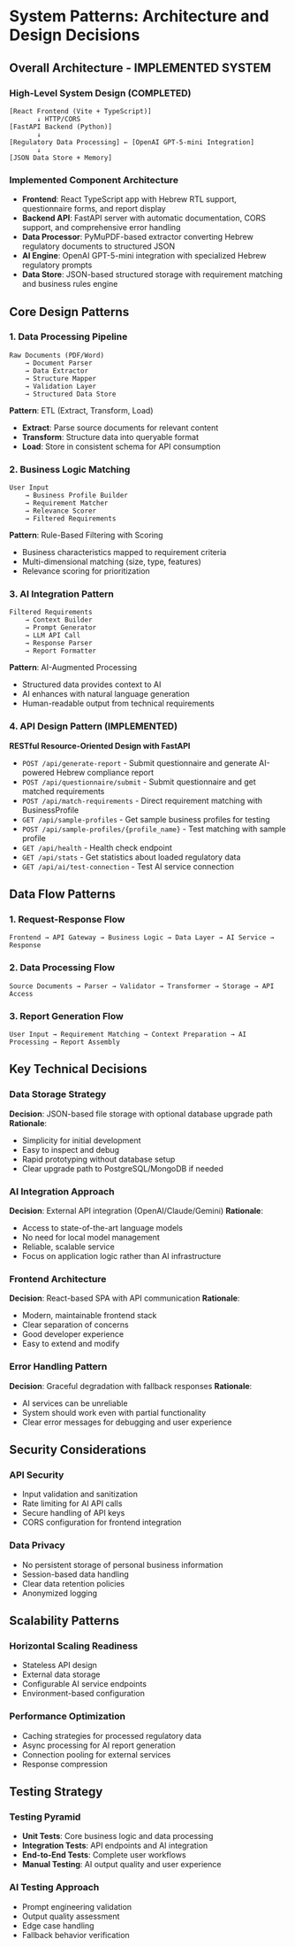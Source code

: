 # System Patterns: Architecture and Design Decisions

## Overall Architecture - IMPLEMENTED SYSTEM

### High-Level System Design (COMPLETED)
```
[React Frontend (Vite + TypeScript)]
       ↓ HTTP/CORS
[FastAPI Backend (Python)]
       ↓
[Regulatory Data Processing] ← [OpenAI GPT-5-mini Integration]
       ↓
[JSON Data Store + Memory]
```

### Implemented Component Architecture
- **Frontend**: React TypeScript app with Hebrew RTL support, questionnaire forms, and report display
- **Backend API**: FastAPI server with automatic documentation, CORS support, and comprehensive error handling
- **Data Processor**: PyMuPDF-based extractor converting Hebrew regulatory documents to structured JSON
- **AI Engine**: OpenAI GPT-5-mini integration with specialized Hebrew regulatory prompts
- **Data Store**: JSON-based structured storage with requirement matching and business rules engine

## Core Design Patterns

### 1. Data Processing Pipeline
```
Raw Documents (PDF/Word) 
    → Document Parser 
    → Data Extractor 
    → Structure Mapper 
    → Validation Layer 
    → Structured Data Store
```

**Pattern**: ETL (Extract, Transform, Load)
- **Extract**: Parse source documents for relevant content
- **Transform**: Structure data into queryable format
- **Load**: Store in consistent schema for API consumption

### 2. Business Logic Matching
```
User Input 
    → Business Profile Builder 
    → Requirement Matcher 
    → Relevance Scorer 
    → Filtered Requirements
```

**Pattern**: Rule-Based Filtering with Scoring
- Business characteristics mapped to requirement criteria
- Multi-dimensional matching (size, type, features)
- Relevance scoring for prioritization

### 3. AI Integration Pattern
```
Filtered Requirements 
    → Context Builder 
    → Prompt Generator 
    → LLM API Call 
    → Response Parser 
    → Report Formatter
```

**Pattern**: AI-Augmented Processing
- Structured data provides context to AI
- AI enhances with natural language generation
- Human-readable output from technical requirements

### 4. API Design Pattern (IMPLEMENTED)
**RESTful Resource-Oriented Design with FastAPI**
- `POST /api/generate-report` - Submit questionnaire and generate AI-powered Hebrew compliance report
- `POST /api/questionnaire/submit` - Submit questionnaire and get matched requirements
- `POST /api/match-requirements` - Direct requirement matching with BusinessProfile
- `GET /api/sample-profiles` - Get sample business profiles for testing
- `POST /api/sample-profiles/{profile_name}` - Test matching with sample profile
- `GET /api/health` - Health check endpoint
- `GET /api/stats` - Get statistics about loaded regulatory data
- `GET /api/ai/test-connection` - Test AI service connection

## Data Flow Patterns

### 1. Request-Response Flow
```
Frontend → API Gateway → Business Logic → Data Layer → AI Service → Response
```

### 2. Data Processing Flow
```
Source Documents → Parser → Validator → Transformer → Storage → API Access
```

### 3. Report Generation Flow
```
User Input → Requirement Matching → Context Preparation → AI Processing → Report Assembly
```

## Key Technical Decisions

### Data Storage Strategy
**Decision**: JSON-based file storage with optional database upgrade path
**Rationale**: 
- Simplicity for initial development
- Easy to inspect and debug
- Rapid prototyping without database setup
- Clear upgrade path to PostgreSQL/MongoDB if needed

### AI Integration Approach
**Decision**: External API integration (OpenAI/Claude/Gemini)
**Rationale**:
- Access to state-of-the-art language models
- No need for local model management
- Reliable, scalable service
- Focus on application logic rather than AI infrastructure

### Frontend Architecture
**Decision**: React-based SPA with API communication
**Rationale**:
- Modern, maintainable frontend stack
- Clear separation of concerns
- Good developer experience
- Easy to extend and modify

### Error Handling Pattern
**Decision**: Graceful degradation with fallback responses
**Rationale**:
- AI services can be unreliable
- System should work even with partial functionality
- Clear error messages for debugging and user experience

## Security Considerations

### API Security
- Input validation and sanitization
- Rate limiting for AI API calls
- Secure handling of API keys
- CORS configuration for frontend integration

### Data Privacy
- No persistent storage of personal business information
- Session-based data handling
- Clear data retention policies
- Anonymized logging

## Scalability Patterns

### Horizontal Scaling Readiness
- Stateless API design
- External data storage
- Configurable AI service endpoints
- Environment-based configuration

### Performance Optimization
- Caching strategies for processed regulatory data
- Async processing for AI report generation
- Connection pooling for external services
- Response compression

## Testing Strategy

### Testing Pyramid
- **Unit Tests**: Core business logic and data processing
- **Integration Tests**: API endpoints and AI integration
- **End-to-End Tests**: Complete user workflows
- **Manual Testing**: AI output quality and user experience

### AI Testing Approach
- Prompt engineering validation
- Output quality assessment
- Edge case handling
- Fallback behavior verification
